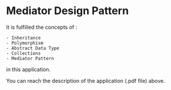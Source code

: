# Mediator Design Pattern

It is fulfilled the concepts of :

```
- Inheritance
- Polymorphism
- Abstract Data Type
- Collections
- Mediator Pattern

```

in this application.

You can reach the description of the application (.pdf file) above.
